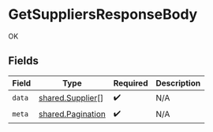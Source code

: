 # GetSuppliersResponseBody

OK


## Fields

| Field                                                  | Type                                                   | Required                                               | Description                                            |
| ------------------------------------------------------ | ------------------------------------------------------ | ------------------------------------------------------ | ------------------------------------------------------ |
| `data`                                                 | [shared.Supplier](../../models/shared/supplier.md)[]   | :heavy_check_mark:                                     | N/A                                                    |
| `meta`                                                 | [shared.Pagination](../../models/shared/pagination.md) | :heavy_check_mark:                                     | N/A                                                    |